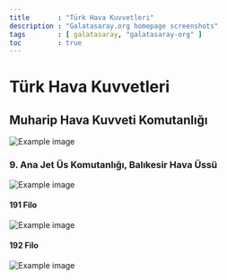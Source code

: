 ```yaml
---
title       : "Türk Hava Kuvvetleri"
description : "Galatasaray.org homepage screenshots"
tags        : [ galatasaray, "galatasaray-org" ]
toc         : true
---
```


# Türk Hava Kuvvetleri

## Muharip Hava Kuvveti Komutanlığı
![Example image](/tuaf/MuharipHavaKK.jpeg)   

### 9. Ana Jet Üs Komutanlığı, Balıkesir Hava Üssü
![Example image](/tuaf/9/9AnaJet.jpeg)   


#### 191 Filo
![Example image](/tuaf/9/191Filo_1.jpeg)   

#### 192 Filo
![Example image](/tuaf/9/192Filo_1.jpeg)   

